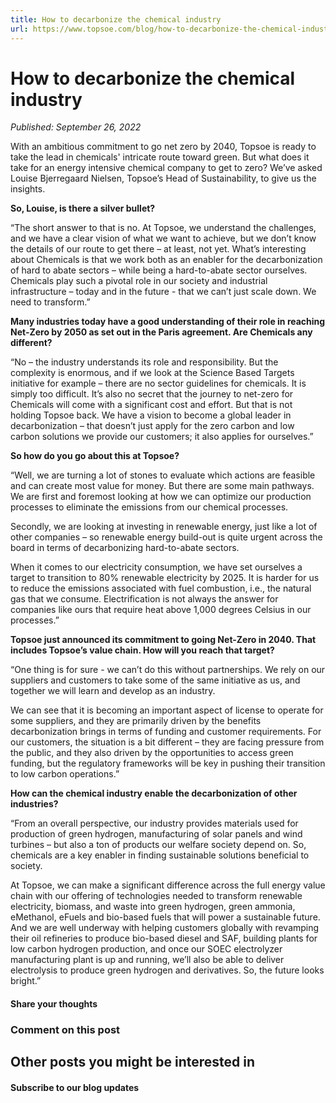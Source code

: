 ```yaml
---
title: How to decarbonize the chemical industry
url: https://www.topsoe.com/blog/how-to-decarbonize-the-chemical-industry#main-content
---
```


# How to decarbonize the chemical industry

*Published: September 26, 2022*

With an ambitious commitment to go net zero by 2040, Topsoe is ready to take the lead in chemicals' intricate route toward green. But what does it take for an energy intensive chemical company to get to zero? We’ve asked Louise Bjerregaard Nielsen, Topsoe’s Head of Sustainability, to give us the insights.

**So, Louise, is there a silver bullet?**

“The short answer to that is no. At Topsoe, we understand the challenges, and we have a clear vision of what we want to achieve, but we don’t know the details of our route to get there – at least, not yet. What’s interesting about Chemicals is that we work both as an enabler for the decarbonization of hard to abate sectors – while being a hard-to-abate sector ourselves. Chemicals play such a pivotal role in our society and industrial infrastructure – today and in the future - that we can’t just scale down. We need to transform.”

**Many industries today have a good understanding of their role in reaching Net-Zero by 2050 as set out in the Paris agreement. Are Chemicals any different?**

“No – the industry understands its role and responsibility. But the complexity is enormous, and if we look at the Science Based Targets initiative for example – there are no sector guidelines for chemicals. It is simply too difficult. It’s also no secret that the journey to net-zero for Chemicals will come with a significant cost and effort. But that is not holding Topsoe back. We have a vision to become a global leader in decarbonization – that doesn’t just apply for the zero carbon and low carbon solutions we provide our customers; it also applies for ourselves.”

**So how do you go about this at Topsoe?**

“Well, we are turning a lot of stones to evaluate which actions are feasible and can create most value for money. But there are some main pathways. We are first and foremost looking at how we can optimize our production processes to eliminate the emissions from our chemical processes.

Secondly, we are looking at investing in renewable energy, just like a lot of other companies – so renewable energy build-out is quite urgent across the board in terms of decarbonizing hard-to-abate sectors.

When it comes to our electricity consumption, we have set ourselves a target to transition to 80% renewable electricity by 2025. It is harder for us to reduce the emissions associated with fuel combustion, i.e., the natural gas that we consume. Electrification is not always the answer for companies like ours that require heat above 1,000 degrees Celsius in our processes.”

**Topsoe just announced its commitment to going Net-Zero in 2040. That includes Topsoe’s value chain. How will you reach that target?**

“One thing is for sure - we can’t do this without partnerships. We rely on our suppliers and customers to take some of the same initiative as us, and together we will learn and develop as an industry.

We can see that it is becoming an important aspect of license to operate for some suppliers, and they are primarily driven by the benefits decarbonization brings in terms of funding and customer requirements. For our customers, the situation is a bit different – they are facing pressure from the public, and they also driven by the opportunities to access green funding, but the regulatory frameworks will be key in pushing their transition to low carbon operations.”

**How can the chemical industry enable the decarbonization of other industries?**

“From an overall perspective, our industry provides materials used for production of green hydrogen, manufacturing of solar panels and wind turbines – but also a ton of products our welfare society depend on. So, chemicals are a key enabler in finding sustainable solutions beneficial to society.

At Topsoe, we can make a significant difference across the full energy value chain with our offering of technologies needed to transform renewable electricity, biomass, and waste into green hydrogen, green ammonia, eMethanol, eFuels and bio-based fuels that will power a sustainable future. And we are well underway with helping customers globally with revamping their oil refineries to produce bio-based diesel and SAF, building plants for low carbon hydrogen production, and once our SOEC electrolyzer manufacturing plant is up and running, we’ll also be able to deliver electrolysis to produce green hydrogen and derivatives. So, the future looks bright.”

#### Share your thoughts

### Comment on this post

## Other posts you might be interested in

#### Subscribe to our blog updates